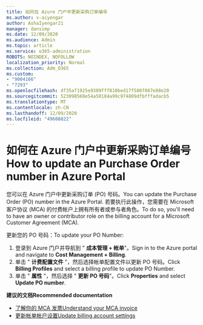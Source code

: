```yaml
---
title: 如何在 Azure 门户中更新采购订单编号
ms.author: v-aiyengar
author: AshaIyengar21
manager: dansimp
ms.date: 12/09/2020
ms.audience: Admin
ms.topic: article
ms.service: o365-administration
ROBOTS: NOINDEX, NOFOLLOW
localization_priority: Normal
ms.collection: Adm_O365
ms.custom:
- "9004166"
- "7293"
ms.openlocfilehash: df35af1925e9389fff810bed17f580f087e88e20
ms.sourcegitcommit: 523098560e54a50184a99c974809dfbfffadacb5
ms.translationtype: MT
ms.contentlocale: zh-CN
ms.lasthandoff: 12/09/2020
ms.locfileid: "49608822"
---
```

# <a name="how-to-update-an-purchase-order-number-in-azure-portal"></a><span data-ttu-id="c8c8e-102">如何在 Azure 门户中更新采购订单编号</span><span class="sxs-lookup"><span data-stu-id="c8c8e-102">How to update an Purchase Order number in Azure Portal</span></span>

<span data-ttu-id="c8c8e-103">您可以在 Azure 门户中更新采购订单 (PO) 号码。</span><span class="sxs-lookup"><span data-stu-id="c8c8e-103">You can update the Purchase Order (PO) number in the Azure Portal.</span></span> <span data-ttu-id="c8c8e-104">若要执行此操作，您需要在 Microsoft 客户协议 (MCA) 的付费帐户上拥有所有者或参与者角色。</span><span class="sxs-lookup"><span data-stu-id="c8c8e-104">To do so, you'll need to have an owner or contributor role on the billing account for a Microsoft Customer Agreement (MCA).</span></span> 

<span data-ttu-id="c8c8e-105">更新您的 PO 号码：</span><span class="sxs-lookup"><span data-stu-id="c8c8e-105">To update your PO Number:</span></span>
1. <span data-ttu-id="c8c8e-106">登录到 Azure 门户并导航到 " **成本管理 + 帐单**"。</span><span class="sxs-lookup"><span data-stu-id="c8c8e-106">Sign in to the Azure portal and navigate to **Cost Management + Billing**.</span></span>
1. <span data-ttu-id="c8c8e-107">单击 " **计费配置文件** "，然后选择帐单配置文件以更新 PO 号码。</span><span class="sxs-lookup"><span data-stu-id="c8c8e-107">Click **Billing Profiles** and select a billing profile to update PO Number.</span></span>
1. <span data-ttu-id="c8c8e-108">单击 " **属性** "，然后选择 " **更新 PO 号码**"。</span><span class="sxs-lookup"><span data-stu-id="c8c8e-108">Click **Properties** and select **Update PO number**.</span></span> 

<span data-ttu-id="c8c8e-109">**建议的文档**</span><span class="sxs-lookup"><span data-stu-id="c8c8e-109">**Recommended documentation**</span></span>

- [<span data-ttu-id="c8c8e-110">了解你的 MCA 发票</span><span class="sxs-lookup"><span data-stu-id="c8c8e-110">Understand your MCA invoice</span></span>](https://docs.microsoft.com/azure/cost-management-billing/understand/mca-understand-your-invoice)
- [<span data-ttu-id="c8c8e-111">更新帐单帐户设置</span><span class="sxs-lookup"><span data-stu-id="c8c8e-111">Update billing account settings</span></span>](https://docs.microsoft.com/microsoft-store/update-microsoft-store-for-business-account-settings)  
